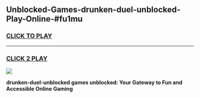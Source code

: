 
## Unblocked-Games-drunken-duel-unblocked-Play-Online-#fu1mu
<h3>
<a href="https://premium.freeplayer.one?title=drunken-duel-unblocked&ref=27F">CLICK TO PLAY</a></h3>
<hr>

<h3>
<a href="https://premium.freeplayer.one?title=drunken-duel-unblocked&ref=27F">CLICK 2 PLAY</a>
  
</h3>

<a href="https://premium.freeplayer.one?title=drunken-duel-unblocked&ref=27F"><img src="https://clearcache.store/games.png"></a>


**drunken-duel-unblocked games unblocked: Your Gateway to Fun and Accessible Online Gaming**
